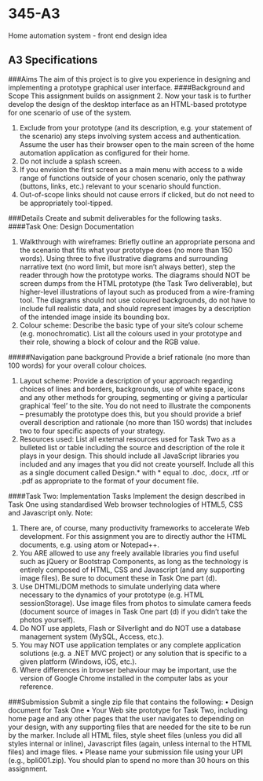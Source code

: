 # 345-A3
Home automation system - front end design idea

## A3 Specifications

###Aims
The aim of this project is to give you experience in designing and implementing a prototype graphical user interface.
####Background and Scope
This assignment builds on assignment 2. Now your task is to further develop the design of the desktop interface as an HTML-based prototype for one scenario of use of the system.

1. Exclude from your prototype (and its description, e.g. your statement of the scenario) any steps involving system access and authentication. Assume the user has their browser open to the main screen of the home automation application as configured for their home.
2. Do not include a splash screen.
3. If you envision the first screen as a main menu with access to a wide range of functions outside of your chosen scenario, only the pathway (buttons, links, etc.) relevant to your scenario should function.
5. Out-of-scope links should not cause errors if clicked, but do not need to be appropriately tool-tipped.

###Details
Create and submit deliverables for the following tasks.
####Task One: Design Documentation
1. Walkthrough with wireframes: Briefly outline an appropriate persona and the scenario that fits what your prototype does (no more than 150 words). Using three to five illustrative diagrams and surrounding narrative text (no word limit, but more isn’t always better), step the reader through how the prototype works. The diagrams should NOT be screen dumps from the HTML prototype (the Task Two deliverable), but higher-level illustrations of layout such as produced from a wire-framing tool. The diagrams should not use coloured backgrounds, do not have to include full realistic data, and should represent images by a description of the intended image inside its bounding box.
2. Colour scheme: Describe the basic type of your site’s colour scheme (e.g. monochromatic). List all the colours used in your prototype and their role, showing a block of colour and the RGB value. 

#####Navigation pane background
Provide a brief rationale (no more than 100 words) for your overall colour choices.

1. Layout scheme: Provide a description of your approach regarding choices of lines and borders, backgrounds, use of white space, icons and any other methods for grouping, segmenting or giving a particular graphical ‘feel’ to the site. You do not need to illustrate the components – presumably the prototype does this, but you should provide a brief overall description and rationale (no more than 150 words) that includes two to four specific aspects of your strategy.
2. Resources used: List all external resources used for Task Two as a bulleted list or table including the source and description of the role it plays in your design. This should include all JavaScript libraries you included and any images that you did not create yourself.
Include all this as a single document called Design.* with * equal to .doc, .docx, .rtf or .pdf as appropriate to the format of your document file.

####Task Two: Implementation Tasks
Implement the design described in Task One using standardised Web browser technologies of HTML5, CSS and Javascript only. Note:
1. There are, of course, many productivity frameworks to accelerate Web development. For this assignment you are to directly author the HTML documents, e.g. using atom or Notepad++.
2. You ARE allowed to use any freely available libraries you find useful such as jQuery or Bootstrap Components, as long as the technology is entirely composed of HTML, CSS and Javascript (and any supporting image files). 
Be sure to document these in Task One part (d).
3. Use DHTML/DOM methods to simulate underlying data where necessary to the dynamics of your prototype (e.g. HTML sessionStorage). Use image files from photos to simulate camera feeds (document source of images in Task One part (d) if you didn’t take the photos yourself).
4. Do NOT use applets, Flash or Silverlight and do NOT use a database management system (MySQL, Access, etc.).
5. You may NOT use application templates or any complete application solutions (e.g. a .NET MVC project) or any solution that is specific to a given platform (Windows, iOS, etc.).
6. Where differences in browser behaviour may be important, use the version of Google Chrome installed in the computer labs as your reference.

###Submission
Submit a single zip file that contains the following:
• Design document for Task One
• Your Web site prototype for Task Two, including home page and any other pages that the
user navigates to depending on your design, with any supporting files that are needed for the site to be run by the marker. Include all HTML files, style sheet files (unless you did all styles internal or inline), Javascript files (again, unless internal to the HTML files) and image files.
• Please name your submission file using your UPI (e.g., bpli001.zip).
You should plan to spend no more than 30 hours on this assignment.
